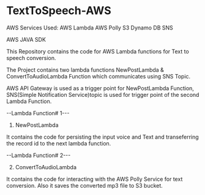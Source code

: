 # TextToSpeech-AWS
AWS Services Used:
AWS Lambda 
AWS Polly
S3
Dynamo DB
SNS

AWS JAVA SDK

This Repository contains the code for AWS Lambda functions for Text to speech conversion.

The Project contains two lambda functions NewPostLambda & ConvertToAudioLambda Function which communicates using SNS Topic. 

AWS API Gateway is used as a trigger point for NewPostLambda Function, SNS(Simple Notification Service)topic is used for trigger point of the second Lambda Function.

--Lambda Function# 1---
1. NewPostLambda

It contains the code for persisting the input voice and Text and transeferring the record id to the next lambda function.

--Lambda Function# 2---

2. ConvertToAudioLambda

It contains the code for interacting with the AWS Polly Service for text conversion.
Also it saves the converted mp3 file to S3 bucket.